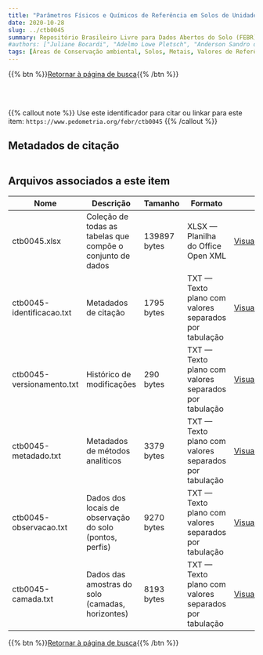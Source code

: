 ```yaml
---
title: "Parâmetros Físicos e Químicos de Referência em Solos de Unidades de Conservação Florestal da Bacia do Paraná 3, Brasil "
date: 2020-10-28
slug: ../ctb0045
summary: Repositório Brasileiro Livre para Dados Abertos do Solo (FEBR) | A febre dos dados de solo no Brasil
#authors: ["Juliane Bocardi", "Adelmo Lowe Pletsch", "Anderson Sandro da Rocha", "Sueli Pércio Quinaia"]
tags: [Áreas de Conservação ambiental, Solos, Metais, Valores de Referência,]
---
```


<style>
div.alert > div {
    font-size: 0.8rem;
}
</style>

{{% btn %}}<a href="/febr/buscar/">Retornar à página de busca</a>{{% /btn %}}

<br>
<br>

{{% callout note %}}
Use este identificador para citar ou linkar para este item: `https://www.pedometria.org/febr/ctb0045`
{{% /callout %}}

## Metadados de citação

<table>
<!-- Fonte: https://gist.github.com/jfreels/6814721 -->
<script src="https://d3js.org/d3.v3.min.js" charset="utf-8"></script>
<script type='text/javascript' src='/febr/buscar/script.js'></script>
<script type='text/javascript'>
  d3.tsv('ctb0045-identificacao.txt',function (data) {
    var columns = ['campo', 'valor']
    tabulate(data, columns)
  })
</script>
</table>

## Arquivos associados a este item

<table style="width:100%">
  <thead>
    <tr>
      <th>Nome</th>
      <th>Descrição</th>
      <th>Tamanho</th>
      <th>Formato</th>
      <th></th>
    </tr>
  </thead>
  <tbody>
    <tr>
      <td>ctb0045.xlsx</td>
      <td>Coleção de todas as tabelas que compõe o conjunto de dados</td>
      <td>139897 bytes</td>
      <td>XLSX — Planilha do Office Open XML</td>
      <td><a href="https://cloud.utfpr.edu.br/index.php/s/Df6dhfzYJ1DDeso/download?path=%2Fctb0045&files=ctb0045.xlsx" class="btn btn-primary btn-block" role="button">Visualizar/Abrir</a></td>
    </tr>
    <tr>
      <td>ctb0045-identificacao.txt</td>
      <td>Metadados de citação</td>
      <td>1795 bytes</td>
      <td>TXT — Texto plano com valores separados por tabulação</td>
      <td><a href="https://cloud.utfpr.edu.br/index.php/s/Df6dhfzYJ1DDeso/download?path=%2Fctb0045&files=ctb0045-identificacao.txt" class="btn btn-primary btn-block" role="button">Visualizar/Abrir</a></td>
    </tr>
    <tr>
      <td>ctb0045-versionamento.txt</td>
      <td>Histórico de modificações</td>
      <td>290 bytes</td>
      <td>TXT — Texto plano com valores separados por tabulação</td>
      <td><a href="https://cloud.utfpr.edu.br/index.php/s/Df6dhfzYJ1DDeso/download?path=%2Fctb0045&files=ctb0045-versionamento.txt" class="btn btn-primary btn-block" role="button">Visualizar/Abrir</a></td>
    </tr>
    <tr>
      <td>ctb0045-metadado.txt</td>
      <td>Metadados de métodos analíticos</td>
      <td>3379 bytes</td>
      <td>TXT — Texto plano com valores separados por tabulação</td>
      <td><a href="https://cloud.utfpr.edu.br/index.php/s/Df6dhfzYJ1DDeso/download?path=%2Fctb0045&files=ctb0045-metadado.txt" class="btn btn-primary btn-block" role="button">Visualizar/Abrir</a></td>
    </tr>
    <tr>
      <td>ctb0045-observacao.txt</td>
      <td>Dados dos locais de observação do solo (pontos, perfis)</td>
      <td>9270 bytes</td>
      <td>TXT — Texto plano com valores separados por tabulação</td>
      <td><a href="https://cloud.utfpr.edu.br/index.php/s/Df6dhfzYJ1DDeso/download?path=%2Fctb0045&files=ctb0045-observacao.txt" class="btn btn-primary btn-block" role="button">Visualizar/Abrir</a></td>
    </tr>
    <tr>
      <td>ctb0045-camada.txt</td>
      <td>Dados das amostras do solo (camadas, horizontes)</td>
      <td>8193 bytes</td>
      <td>TXT — Texto plano com valores separados por tabulação</td>
      <td><a href="https://cloud.utfpr.edu.br/index.php/s/Df6dhfzYJ1DDeso/download?path=%2Fctb0045&files=ctb0045-camada.txt" class="btn btn-primary btn-block" role="button">Visualizar/Abrir</a></td>
    </tr>
  </tbody>
</table>

{{% btn %}}<a href="/febr/buscar/">Retornar à página de busca</a>{{% /btn %}}
